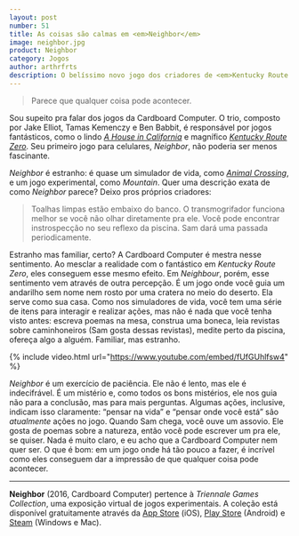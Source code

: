 ```yaml
---
layout: post
number: 51
title: As coisas são calmas em <em>Neighbor</em>
image: neighbor.jpg
product: Neighbor
category: Jogos
author: arthrfrts
description: O belíssimo novo jogo dos criadores de <em>Kentucky Route Zero</em> é quase um simulador de vida, quase uma ferramenta para meditar.
---
```

> Parece que qualquer coisa pode acontecer.

Sou supeito pra falar dos jogos da Cardboard Computer. O trio, composto por Jake Elliot, Tamas Kemenczy e Ben Babbit, é responsável por jogos fantásticos, como o lindo _[A House in California](/a-house-in-california.html)_ e magnífico _[Kentucky Route Zero](/kentucky-route-zero-4.html)_. Seu primeiro jogo para celulares, _Neighbor_, não poderia ser menos fascinante.

_Neighbor_ é estranho: é quase um simulador de vida, como _[Animal Crossing](/animal-crossing-new-leaf.html)_, e um jogo experimental, como _Mountain_. Quer uma descrição exata de como _Neighbor_ parece? Deixo pros próprios criadores:

> Toalhas limpas estão embaixo do banco. O transmogrifador funciona melhor se você não olhar diretamente pra ele. Você pode encontrar instrospecção no seu reflexo da piscina. Sam dará uma passada periodicamente.

Estranho mas familiar, certo? A Cardboard Computer é mestra nesse sentimento. Ao mesclar a realidade com o fantástico em _Kentucky Route Zero_, eles conseguem esse mesmo efeito. Em _Neighbour_, porém, esse sentimento vem através de outra percepção. É um jogo onde você guia um andarilho sem nome nem rosto por uma cratera no meio do deserto. Ela serve como sua casa. Como nos simuladores de vida, você tem uma série de itens para interagir e realizar ações, mas não é nada que você tenha visto antes: escreva poemas na mesa, construa uma boneca, leia revistas sobre caminhoneiros (Sam gosta dessas revistas), medite perto da piscina, ofereça algo a alguém. Familiar, mas estranho.

{% include video.html url="https://www.youtube.com/embed/fUfGUhlfsw4" %}

_Neighbor_ é um exercício de paciência. Ele não é lento, mas ele é indecifrável. É um mistério e, como todos os bons mistérios, ele nos guia não para a conclusão, mas para mais perguntas. Algumas ações, inclusive, indicam isso claramente: “pensar na vida” e “pensar onde você está” são _atualmente_ ações no jogo. Quando Sam chega, você ouve um assovio. Ele gosta de poemas sobre a natureza, então você pode escrever um pra ele, se quiser. Nada é muito claro, e eu acho que a Cardboard Computer nem quer ser. O que é bom: em um jogo onde há tão pouco a fazer, é incrível como eles conseguem dar a impressão de que qualquer coisa pode acontecer.

---

**Neighbor** (2016, Cardboard Computer) pertence à _Triennale Games Collection_, uma exposição virtual de jogos experimentais. A coleção está disponível gratuitamente através da [App Store](https://itunes.apple.com/br/app/triennale-game-collection/id1115223015?mt=8) (iOS), [Play Store](https://play.google.com/store/apps/details?id=org.triennale.GameCollection&hl=pt_BR) (Android) e [Steam](http://store.steampowered.com/app/538880?l=portuguese) (Windows e Mac).
